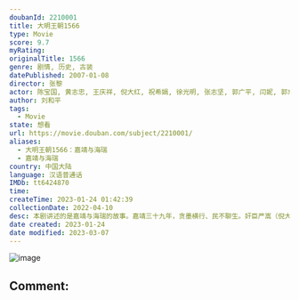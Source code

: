 ```yaml
---
doubanId: 2210001
title: 大明王朝1566
type: Movie
score: 9.7
myRating: 
originalTitle: 1566
genre: 剧情, 历史, 古装
datePublished: 2007-01-08
director: 张黎
actor: 陈宝国, 黄志忠, 王庆祥, 倪大红, 祝希娟, 徐光明, 张志坚, 郭广平, 闫妮, 郭东文, 郑玉, 张子健, 王雅捷, 王劲松, 赵立新, 徐敏, 谭凯, 肖竹, 甘雨, 刘毓滨, 晋松, 刘立伟, 赵雍, 徐成峰, 王宇, 陈之辉, 杨涵斌, 王戎, 马小宁, 胡灵灵, 林海韵, 三浦研一, 穆泓屹, 李婧, 耿长军, 党同义, 曲敬国, 邹一正, 侯勇, 陈紫鹏, 翟存元
author: 刘和平
tags:
  - Movie
state: 想看
url: https://movie.douban.com/subject/2210001/
aliases:
  - 大明王朝1566：嘉靖与海瑞
  - 嘉靖与海瑞
country: 中国大陆
language: 汉语普通话
IMDb: tt6424870
time: 
createTime: 2023-01-24 01:42:39
collectionDate: 2022-04-10
desc: 本剧讲述的是嘉靖与海瑞的故事。嘉靖三十九年，贪墨横行、民不聊生。奸臣严嵩（倪大红饰）党羽密布、权倾朝野，清官海瑞（黄志忠饰）不惧强权，敢于向腐朽封建的皇权发起挑战。皇帝朱厚熜（陈宝国饰）练道修玄...
date created: 2023-01-24
date modified: 2023-03-07
---
```


![image](p2444453078.jpg)

Comment:
---
